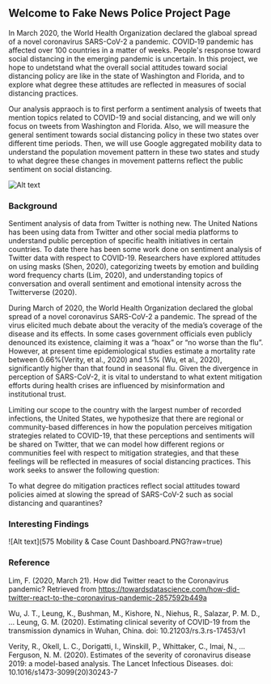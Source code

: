 ## Welcome to Fake News Police Project Page

In March 2020, the World Health Organization declared the glaboal spread of a novel coronavirus SARS-CoV-2 a pandemic. COVID‐19 pandemic has affected over 100 countries in a matter of weeks. People's response toward social distancing in the emerging pandemic is uncertain. In this project, we hope to undetstand what the overall social attitudes toward social distancing policy are like in the state of Washington and Florida, and to explore what degree these attitudes are reflected in measures of social distancing practices. 

Our analysis appraoch is to first perform a sentiment analysis of tweets that mention topics related to COVID-19 and social distancing, and we will only focus on tweets from Washington and Florida. Also, we will measure the general sentiment towards social distancing policy in these two states over different time periods. Then, we will use Google aggregated mobility data to understand the population movement pattern in these two states and study to what degree these changes in movement patterns reflect the public sentiment on social distancing.

![Alt text](united-nations-covid-19-response-IKyhoO8giSA-unsplash.jpg?raw=true)

### Background
Sentiment analysis of data from Twitter is nothing new. The United Nations has been using data from Twitter and other social media platforms to understand public perception of specific health initiatives in certain countries. To date there has been some work done on sentiment analysis of Twitter data with respect to COVID-19. Researchers have explored attitudes on using masks (Shen, 2020), categorizing tweets by emotion and building word frequency charts (Lim, 2020), and understanding topics of conversation and overall sentiment and emotional intensity across the Twitterverse (2020).

During March of 2020, the World Health Organization declared the global spread of a novel coronavirus SARS-CoV-2 a pandemic. The spread of the virus elicited much debate about the veracity of the media’s coverage of the disease and its effects. In some cases government officials even publicly denounced its existence, claiming it was a “hoax” or “no worse than the flu”. However, at present time epidemiological studies estimate a mortality rate between 0.66%(Verity, et al., 2020) and 1.5% (Wu, et al., 2020), significantly higher than that found in seasonal flu. Given the divergence in perception of SARS-CoV-2, it is vital to understand to what extent mitigation efforts during health crises are influenced by misinformation and institutional trust. 

Limiting our scope to the country with the largest number of recorded infections, the United States, we hypothesize that there are regional or community-based differences in how the population perceives mitigation strategies related to COVID-19, that these perceptions and sentiments will be shared on Twitter, that we can model how different regions or communities feel with respect to mitigation strategies, and that these feelings will be reflected in measures of social distancing practices. This work seeks to answer the following question:

To what degree do mitigation practices reflect social attitudes toward policies aimed at slowing the spread of SARS-CoV-2 such as social distancing and quarantines?


### Interesting Findings

![Alt text](575 Mobility & Case Count Dashboard.PNG?raw=true)


### Reference

Lim, F. (2020, March 21). How did Twitter react to the Coronavirus pandemic? Retrieved from https://towardsdatascience.com/how-did-twitter-react-to-the-coronavirus-pandemic-2857592b449a


Wu, J. T., Leung, K., Bushman, M., Kishore, N., Niehus, R., Salazar, P. M. D., … Leung, G. M. (2020). Estimating clinical severity of COVID-19 from the transmission dynamics in Wuhan, China. doi: 10.21203/rs.3.rs-17453/v1

Verity, R., Okell, L. C., Dorigatti, I., Winskill, P., Whittaker, C., Imai, N., … Ferguson, N. M. (2020). Estimates of the severity of coronavirus disease 2019: a model-based analysis. The Lancet Infectious Diseases. doi: 10.1016/s1473-3099(20)30243-7




